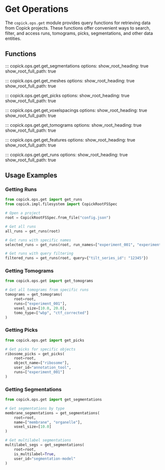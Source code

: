 # Get Operations

The `copick.ops.get` module provides query functions for retrieving data from Copick projects. These functions offer convenient ways to search, filter, and access runs, tomograms, picks, segmentations, and other data entities.

## Functions

::: copick.ops.get.get_segmentations
    options:
        show_root_heading: true
        show_root_full_path: true

::: copick.ops.get.get_meshes
    options:
        show_root_heading: true
        show_root_full_path: true

::: copick.ops.get.get_picks
    options:
        show_root_heading: true
        show_root_full_path: true

::: copick.ops.get.get_voxelspacings
    options:
        show_root_heading: true
        show_root_full_path: true

::: copick.ops.get.get_tomograms
    options:
        show_root_heading: true
        show_root_full_path: true

::: copick.ops.get.get_features
    options:
        show_root_heading: true
        show_root_full_path: true

::: copick.ops.get.get_runs
    options:
        show_root_heading: true
        show_root_full_path: true

## Usage Examples

### Getting Runs

```python
from copick.ops.get import get_runs
from copick.impl.filesystem import CopickRootFSSpec

# Open a project
root = CopickRootFSSpec.from_file("config.json")

# Get all runs
all_runs = get_runs(root)

# Get runs with specific names
selected_runs = get_runs(root, run_names=["experiment_001", "experiment_002"])

# Get runs with query filtering
filtered_runs = get_runs(root, query={"tilt_series_id": "12345"})
```

### Getting Tomograms

```python
from copick.ops.get import get_tomograms

# Get all tomograms from specific runs
tomograms = get_tomograms(
    root=root,
    runs=["experiment_001"],
    voxel_size=[10.0, 20.0],
    tomo_type=["wbp", "ctf_corrected"]
)
```

### Getting Picks

```python
from copick.ops.get import get_picks

# Get picks for specific objects
ribosome_picks = get_picks(
    root=root,
    object_name=["ribosome"],
    user_id="annotation_tool",
    runs=["experiment_001"]
)
```

### Getting Segmentations

```python
from copick.ops.get import get_segmentations

# Get segmentations by type
membrane_segmentations = get_segmentations(
    root=root,
    name=["membrane", "organelle"],
    voxel_size=[10.0]
)

# Get multilabel segmentations
multilabel_segs = get_segmentations(
    root=root,
    is_multilabel=True,
    user_id="segmentation-model"
)
```
